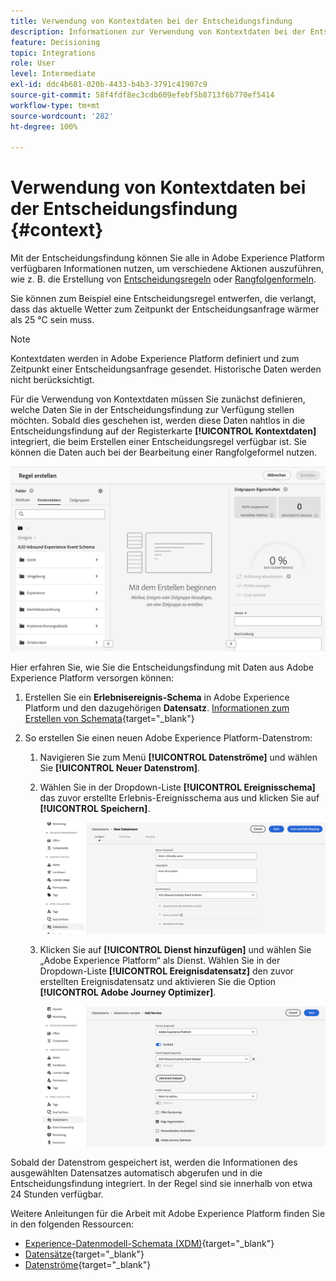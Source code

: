 ```yaml
---
title: Verwendung von Kontextdaten bei der Entscheidungsfindung
description: Informationen zur Verwendung von Kontextdaten bei der Entscheidungsfindung
feature: Decisioning
topic: Integrations
role: User
level: Intermediate
exl-id: ddc4b681-020b-4433-b4b3-3791c41907c9
source-git-commit: 58f4fdf8ec3cdb609efebf5b8713f6b770ef5414
workflow-type: tm+mt
source-wordcount: '282'
ht-degree: 100%

---
```


# Verwendung von Kontextdaten bei der Entscheidungsfindung {#context}

Mit der Entscheidungsfindung können Sie alle in Adobe Experience Platform verfügbaren Informationen nutzen, um verschiedene Aktionen auszuführen, wie z. B. die Erstellung von [Entscheidungsregeln](rules.md) oder [Rangfolgenformeln](ranking/ranking.md). 

Sie können zum Beispiel eine Entscheidungsregel entwerfen, die verlangt, dass das aktuelle Wetter zum Zeitpunkt der Entscheidungsanfrage  wärmer als 25 °C sein muss.

>[!NOTE]
>
>Kontextdaten werden in Adobe Experience Platform definiert und zum Zeitpunkt einer Entscheidungsanfrage gesendet. Historische Daten werden nicht berücksichtigt.

Für die Verwendung von Kontextdaten müssen Sie zunächst definieren, welche Daten Sie in der Entscheidungsfindung zur Verfügung stellen möchten. Sobald dies geschehen ist, werden diese Daten nahtlos in die Entscheidungsfindung auf der Registerkarte **[!UICONTROL Kontextdaten]** integriert, die beim Erstellen einer Entscheidungsregel verfügbar ist. Sie können die Daten auch bei der Bearbeitung einer Rangfolgeformel nutzen.

![](assets/decision-rules-context.png)

Hier erfahren Sie, wie Sie die Entscheidungsfindung mit Daten aus Adobe Experience Platform versorgen können:

1. Erstellen Sie ein **Erlebnisereignis-Schema** in Adobe Experience Platform und den dazugehörigen **Datensatz**. [Informationen zum Erstellen von Schemata](https://experienceleague.adobe.com/de/docs/experience-platform/xdm/ui/resources/schemas){target="_blank"}

1. So erstellen Sie einen neuen Adobe Experience Platform-Datenstrom:

   1. Navigieren Sie zum Menü **[!UICONTROL Datenströme]** und wählen Sie **[!UICONTROL Neuer Datenstrom]**.

   1. Wählen Sie in der Dropdown-Liste **[!UICONTROL Ereignisschema]** das zuvor erstellte Erlebnis-Ereignisschema aus und klicken Sie auf **[!UICONTROL Speichern]**.

      ![](assets/decision-rule-context-datastream.png)

   1. Klicken Sie auf **[!UICONTROL Dienst hinzufügen]** und wählen Sie „Adobe Experience Platform“ als Dienst. Wählen Sie in der Dropdown-Liste **[!UICONTROL Ereignisdatensatz]** den zuvor erstellten Ereignisdatensatz und aktivieren Sie die Option **[!UICONTROL Adobe Journey Optimizer]**.

      ![](assets/decision-rules-context-datastream-service.png)

Sobald der Datenstrom gespeichert ist, werden die Informationen des ausgewählten Datensatzes automatisch abgerufen und in die Entscheidungsfindung integriert. In der Regel sind sie innerhalb von etwa 24 Stunden verfügbar.

Weitere Anleitungen für die Arbeit mit Adobe Experience Platform finden Sie in den folgenden Ressourcen:

* [Experience-Datenmodell-Schemata (XDM)](https://experienceleague.adobe.com/de/docs/experience-platform/xdm/schema/composition){target="_blank"}
* [Datensätze](https://experienceleague.adobe.com/de/docs/experience-platform/catalog/datasets/overview){target="_blank"}
* [Datenströme](https://experienceleague.adobe.com/de/docs/experience-platform/datastreams/overview){target="_blank"}
